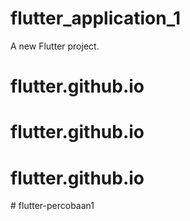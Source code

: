 # flutter_application_1

A new Flutter project.
# flutter.github.io
# flutter.github.io
# flutter.github.io
#   f l u t t e r - p e r c o b a a n 1  
 